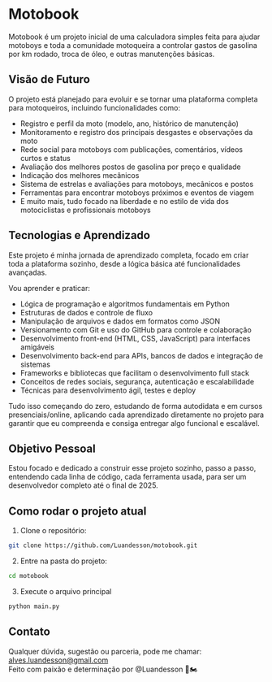 # Motobook

Motobook é um projeto inicial de uma calculadora simples feita para ajudar motoboys e toda a comunidade motoqueira a controlar gastos de gasolina por km rodado, troca de óleo, e outras manutenções básicas.

## Visão de Futuro

O projeto está planejado para evoluir e se tornar uma plataforma completa para motoqueiros, incluindo funcionalidades como:

- Registro e perfil da moto (modelo, ano, histórico de manutenção)
- Monitoramento e registro dos principais desgastes e observações da moto
- Rede social para motoboys com publicações, comentários, vídeos curtos e status
- Avaliação dos melhores postos de gasolina por preço e qualidade
- Indicação dos melhores mecânicos
- Sistema de estrelas e avaliações para motoboys, mecânicos e postos
- Ferramentas para encontrar motoboys próximos e eventos de viagem
- E muito mais, tudo focado na liberdade e no estilo de vida dos motociclistas e profissionais motoboys

## Tecnologias e Aprendizado

Este projeto é minha jornada de aprendizado completa, focado em criar toda a plataforma sozinho, desde a lógica básica até funcionalidades avançadas.

Vou aprender e praticar:

- Lógica de programação e algoritmos fundamentais em Python
- Estruturas de dados e controle de fluxo
- Manipulação de arquivos e dados em formatos como JSON
- Versionamento com Git e uso do GitHub para controle e colaboração
- Desenvolvimento front-end (HTML, CSS, JavaScript) para interfaces amigáveis
- Desenvolvimento back-end para APIs, bancos de dados e integração de sistemas
- Frameworks e bibliotecas que facilitam o desenvolvimento full stack
- Conceitos de redes sociais, segurança, autenticação e escalabilidade
- Técnicas para desenvolvimento ágil, testes e deploy

Tudo isso começando do zero, estudando de forma autodidata e em cursos presenciais/online, aplicando cada aprendizado diretamente no projeto para garantir que eu compreenda e consiga entregar algo funcional e escalável.

## Objetivo Pessoal

Estou focado e dedicado a construir esse projeto sozinho, passo a passo, entendendo cada linha de código, cada ferramenta usada, para ser um desenvolvedor completo até o final de 2025.

## Como rodar o projeto atual

1. Clone o repositório:

```bash
git clone https://github.com/Luandesson/motobook.git
```

2. Entre na pasta do projeto:
```bash
cd motobook
```

3. Execute o arquivo principal
```bash
python main.py
```

## Contato

Qualquer dúvida, sugestão ou parceria, pode me chamar: alves.luandesson@gmail.com  
Feito com paixão e determinação por @Luandesson 🚀🏍️
